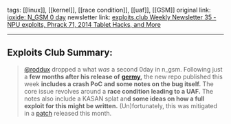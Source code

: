 tags:  [[linux]], [[kernel]], [[race condition]], [[uaf]], [[GSM]]
original link: [ioxide: N_GSM 0 day](https://github.com/roddux/ixode/blob/main/notes.md?ref=blog.exploits.club) 
newsletter link: [exploits.club Weekly Newsletter 35 - NPU exploits, Phrack 71, 2014 Tablet Hacks, and More](https://blog.exploits.club/exploits-club-weekly-newsletter-35-npu-exploits-phrack-71-2014-tablet-hacks-and-more/)

---
## Exploits Club Summary:
> [@roddux](https://x.com/roddux?ref=blog.exploits.club) dropped a what _was_ a second 0day in n_gsm. Following just a **few months after his release of** [**germy**](https://github.com/roddux/germy?ref=blog.exploits.club)**,** the new repo published this week **includes a crash PoC and some notes on the bug itself.** The core issue revolves around a **race condition leading to a UAF.** The notes also include a KASAN splat an**d some ideas on how a full exploit for this might be written.** (Un)fortunately, this was mitigated in a [patch](https://github.com/torvalds/linux/commit/67c37756898a5a6b2941a13ae7260c89b54e0d88?ref=blog.exploits.club) released this month. 